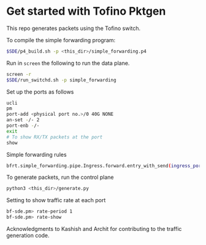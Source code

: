 # Get started with Tofino Pktgen

This repo generates packets using the Tofino switch.

To compile the simple forwarding program:
```sh
$SDE/p4_build.sh -p <this_dir>/simple_forwarding.p4
```

Run in `screen` the following to run the data plane.
```sh
screen -r
$SDE/run_switchd.sh -p simple_forwarding
```

Set up the ports as follows
```sh
ucli
pm
port-add <physical port no.>/0 40G NONE
an-set -/- 2
port-enb -/-
exit
# To show RX/TX packets at the port
show
```

Simple forwarding rules
```sh
bfrt.simple_forwarding.pipe.Ingress.forward.entry_with_send(ingress_port=<pktgen dev port>, port=<output dev port>).push()
```

To generate packets, run the control plane
```sh
python3 <this_dir>/generate.py
```

Setting to show traffic rate at each port
```sh
bf-sde.pm> rate-period 1
bf-sde.pm> rate-show
```

Acknowledgments to Kashish and Archit for contributing to the traffic generation code.
